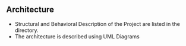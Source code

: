 ## Architecture

 - Structural and Behavioral Description of the Project are listed in   the directory.
 - The architecture is described using UML Diagrams
